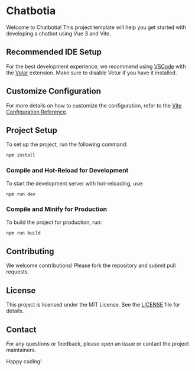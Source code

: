 # Chatbotia

Welcome to Chatbotia! This project template will help you get started with developing a chatbot using Vue 3 and Vite.

## Recommended IDE Setup

For the best development experience, we recommend using [VSCode](https://code.visualstudio.com/) with the [Volar](https://marketplace.visualstudio.com/items?itemName=Vue.volar) extension. Make sure to disable Vetur if you have it installed.

## Customize Configuration

For more details on how to customize the configuration, refer to the [Vite Configuration Reference](https://vite.dev/config/).

## Project Setup

To set up the project, run the following command:

```sh
npm install
```

### Compile and Hot-Reload for Development

To start the development server with hot-reloading, use:

```sh
npm run dev
```

### Compile and Minify for Production

To build the project for production, run:

```sh
npm run build
```

## Contributing

We welcome contributions! Please fork the repository and submit pull requests.

## License

This project is licensed under the MIT License. See the [LICENSE](LICENSE) file for details.

## Contact

For any questions or feedback, please open an issue or contact the project maintainers.

Happy coding!
